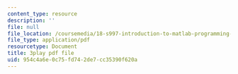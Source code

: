 ```yaml
---
content_type: resource
description: ''
file: null
file_location: /coursemedia/18-s997-introduction-to-matlab-programming-fall-2011/954c4a6e0c75fd742de7cc35390f620a_OisFNNzz3xQ.pdf
file_type: application/pdf
resourcetype: Document
title: 3play pdf file
uid: 954c4a6e-0c75-fd74-2de7-cc35390f620a
---
```


